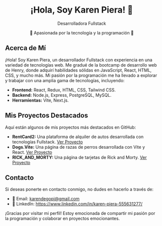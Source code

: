 <div align="center">
  <h1>¡Hola, Soy Karen Piera! 👋</h1>
  <p>Desarrolladora Fullstack</p>
  <p>🚀 Apasionada por la tecnología y la programación 🌟</p>
</div>

## Acerca de Mí
¡Hola! Soy Karen Piera, un desarrollador Fullstack con experiencia en una variedad de tecnologías web. Me gradué de la bootcamp de desarrollo web de Henry, donde adquirí habilidades sólidas en JavaScript, React, HTML, CSS, y mucho más. Mi pasión por la programación me ha llevado a explorar y trabajar con una amplia gama de tecnologías, incluyendo:

- **Frontend:** React, Redux, HTML, CSS, Tailwind CSS.
- **Backend:** Node.js, Express, PostgreSQL, MySQL.
- **Herramientas:** Vite, Next.js.

## Mis Proyectos Destacados
Aquí están algunos de mis proyectos más destacados en GitHub:

- **RentCard2:** Una plataforma de alquiler de autos desarrollada con tecnologías Fullstack. [Ver Proyecto](http://pf-rent-car2-1us3pfgxe-aldovelacasas.vercel.app
)
- **Dogs.Vite:** Una página de razas de perros desarrollada con Vite y React. [Ver Proyecto](https://github.com/karenpiera/Dogs.Vite)
- **RICK_AND_MORTY:** Una página de tarjetas de Rick and Morty. [Ver Proyecto](https://github.com/karenpiera/RICK_AND_MORTY)


## Contacto
Si deseas ponerte en contacto conmigo, no dudes en hacerlo a través de:

- 📧 Email: karendegopi@gmail.com
- 💼 LinkedIn: https://www.linkedin.com/in/karen-piera-555631277/

¡Gracias por visitar mi perfil! Estoy emocionada de compartir mi pasión por la programación y colaborar en proyectos emocionantes.
